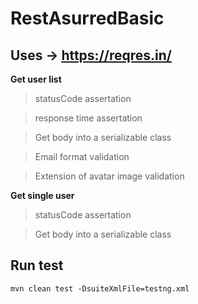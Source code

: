 # RestAsurredBasic

## Uses -> https://reqres.in/

**Get user list**
> statusCode assertation

> response time assertation

> Get body into a serializable class

> Email format validation

> Extension of avatar image validation


**Get single user**
> statusCode assertation

> Get body into a serializable class

## Run test

```
mvn clean test -DsuiteXmlFile=testng.xml
```
